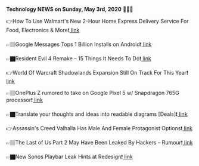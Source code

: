<b>Technology NEWS on Sunday, May 3rd, 2020</b> 📡📡📡 

👉How To Use Walmart's New 2-Hour Home Express Delivery Service For Food, Electronics & More❗️<a href='https://techblock.club/?p=4529'> link</a>

👉🏽Google Messages Tops 1 Billion Installs on Android❗️<a href='https://techblock.club/?p=4531'> link</a>

👉🏿Resident Evil 4 Remake – 15 Things It Needs To Do❗️<a href='https://techblock.club/?p=4533'> link</a>

👉World Of Warcraft Shadowlands Expansion Still On Track For This Year❗️<a href='https://techblock.club/?p=4535'> link</a>

👉🏽OnePlus Z rumored to take on Google Pixel 5 w/ Snapdragon 765G processor❗️<a href='https://techblock.club/?p=4537'> link</a>

👉🏿Translate your thoughts and ideas into readable diagrams [Deals]❗️<a href='https://techblock.club/?p=4539'> link</a>

👉Assassin's Creed Valhalla Has Male And Female Protagonist Options❗️<a href='https://techblock.club/?p=4541'> link</a>

👉🏽The Last of Us Part 2 May Have Been Leaked By Hackers – Rumour❗️<a href='https://techblock.club/?p=4543'> link</a>

👉🏿New Sonos Playbar Leak Hints at Redesign❗️<a href='https://techblock.club/?p=4545'> link</a>

